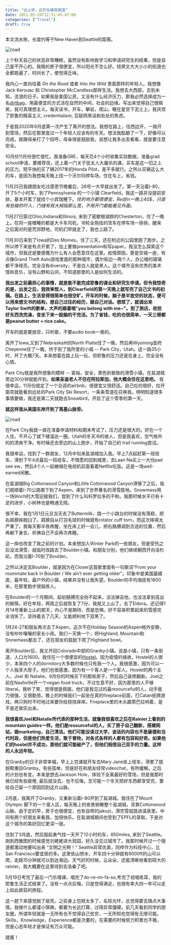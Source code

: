 ```yaml
---
title: "边上学，边开车横穿美国"
date: 2021-05-20T12:31:45-07:00
categories: ["Travel"]
draft: true
---
```

本文流水账，长度约等于New Haven到Seattle的距离。

![road](/post/roadTrip/DSC00299.jpg)

上个秋天自己的状态非常糟糕，虽然没有影响我学习和申请研究生的结果，但是自己是不开心的。我租的房子很便宜，所以阳光不怎么好。纽黑文大大小小的街道也全都跑遍了，时间长了，便觉得乏味。

我内心一直向往着 *On the Road* 或者 *Into the Wild* 里面那样的年轻人。我想像Jack Kerouac 和 Christopher McCandless那样生活。我想去大西部，去到未知，流浪的日子。如果我是美国公民，又没有什么经济压力，那我必然选择成为一名[dirtbag](https://www.urbandictionary.com/define.php?term=dirtbag)，用最便宜的方式活在自然的中间，社会的边缘。写出来觉得自己很搞笑，我可真理想主义。每天读书，开车，攀岩，爬山，睡在星空下泥土上。我厌烦了耶鲁的精英主义, credentialism, 互联网黑话和处处的焦虑。 

于是我2020年9月底第一次产生了离开的想法。我想在路上，往西边开，一路开到雪场，然后在那里度过一个年轻人应该有的冬天。想法我酝酿了一下，好像可以完成，就跟母亲打了个招呼。母亲很是鼓励我，说想让我多出去看看，就是要注意安全。

10月份11月份很忙很忙。我准备GRE，每天花4个小时收集实验数据，准备grad school申请，要推荐信，还上着一门关于犹太人大屠杀的课。买车是这一切之上的压力。短平快的买了辆2017年的Honda Pilot，差不多就行。之所以买辆这么大的车，是因为我想每天晚上找一个沃尔玛停车场，住在车上，省钱。

11月25日我跟朋友吃过感恩节晚餐后，26号一大早就出发了。第一天沿着I-80，开了5个小时车，到了Pennsylvania 的一个小镇 Clearfield。我这一路并没提前安排，基本开累了就找个小宾馆睡下。*住的地方都很便宜，Redfin一晚上40$，只是有些破的吓人，门缝有我大拇指那么宽，不用开门都能看见外面。*

11月27日穿过Ohio,Indiana和Illinois, 来到了密歇根湖胖的Chesterton，住了一晚上。在同一座楼睡的都是大卡车司机，16轮全拖挂的货车在停车场一排排。醒来之后面对的是荒郊野地，司机们早就走了，我也上路了。

11月30日来到了Iowa的Des Moines，住了三天，还在附近的公园里跑了跑步。之所以停下来是有点开累了，加上要做presentation和写paper。我没怎么探索这个城市，但我还是要感慨为什么有人会愿意住在这里。疫情原因，更是空城一座，有点像Grand Theft Auto游戏里面的那种城市，偶尔街边一两个人，办公楼的玻璃都干净锃亮，完全没有diversity，不是白人就是黑人。这个城市没有优秀的美术馆和音乐，没有山野和云间，不知道那里的人是如何生活的。

**我出发之前最担心的事情，就是能不能完成耶鲁的课业和研究生申请。但令我惊奇的是，出发之后，我效率惊人，到Clearfield的第一天晚上就写完了自己文书的初稿。在路上，生活变得很简单也很空旷。开车的时候，脑子是半放空的状态，便可以用来想文书的结构，想自己过往的经历，跟自己对话。想烦了，就调出来Taylor Swift的歌单，大声的跟着唱"you belong with me~"。到了旅店，收拾好东西洗完澡，变坐下来一股脑的干完活。为了省钱，吃的也很简单，一天三顿都是peanut butter + rice cake。**

开车的就是要放空，只听歌，不要audio book一类的。

离开了Iowa,又到了Nebraska州的North Platte住了一晚，然后再Wyoming首府Cheyenne住了一晚，终于到了我所爱的小城 -- Park City，Utah。这一路35小时，开了大概7天。本来想着在路上玩一玩，但耶鲁的压力还是在身上，完全没有心情。

Park City就是我所想象的模样 -- 富裕，安全，景色到极致的滑雪小镇，在盐湖城旁边30分钟就能开到。**如果圣诞老人不住在阿拉斯加，他大概会住在这里吧。** 我很幸运，11月份就定了一个合适的airbnb，很便宜又很舒适。自己吃的很好，拉开窗帘就能看到远处的Park City Ski Resort，一条条雪道在召唤我。明明知道很多事情要做，我还是第二天就跑去Snowbird，开启了这个雪季的第一天。

**就这样我从美国东岸开到了落基山脉旁。**

![road](/post/roadTrip/DSC00297.jpg)

在Park City我就一直在准备申请材料和期末考试了，压力还是很大的。好在一个人住，不开心了就下楼溜达一圈。Utah的冬天冷的骇人，但是我喜欢，空气格外的的清爽干净。有时候还去旁边的山上跑步，开始了自己的 trail running尝试。

我很幸运，找到了一群朋友，12月中旬来盐湖城加入我。早上7点起赶第一班缆车，滑到下午4点最后一班缆车，不情愿的回到城里，去Laan Na买上一大份pad see ew，然后4个人一起蜷缩在电视机前面看着Netflix吃饭。这是一场well-earned闲散。

在盐湖城Big Cottonwood Canyon和Little Cottonwood Canyon滑够了之后，我们就顺着I-70公路南下到了Aspen，来到了世界著名的滑雪胜地。Snowmass用一场9inch的大雪迎接我们，尝到了什么叫科罗拉多的干粉。我那时候水平已有十足的进步，小树林也是畅通无阻。

很不幸，我在1月1日元旦当天去了Buttermilk，跳一个小跳台的时候没有落稳，把右肩膀摔脱臼了。肩膀自从打羽毛球的时候就有rotator cuff torn，而这次摔得太严重了。我每天都半夜疼醒，坐在床上好一会儿，把右胳膊调到合适的位置，然后再躺下身去，祈祷自己不会再次疼醒。

这一摔也改变了我之前的计划。本来想加入Winter Park的一些朋友，但是受伤之后没法滑雪，就临时改路去了Boulder小镇。和朋友分别，他们继续朝西开向洛杉矶，而我沿着I-70到了Boulder。

之所以决定去Boulder，就是因为在Closer这首歌里面有一句歌词“From your roommate back in Boulder / We ain't ever getting older"。印象中是美国最嬉皮，最年轻，最户外的小镇，结果并没有让我失望。Boulder的平均海拔有1600米，在那里跑步很锻炼人。

在Boulder的一个月期间，起初胳膊完全抬不起来，没法弹吉他，也没法拿到高出的碗筷。好在年轻，两周之后就恢复了7分，我就又上山了，去了Eldora。还记得1月14号重新上山的那天，内心不是期待，而是恐惧。好不容易积累起来的雪感完全消失了。坚持着去了几天，又能顺利地下双黑了。

1月24-27和朋友再次去了Aspen，这次不在Holiday Season的Aspen格外安静，没有吵吵嚷嚷的家长小孩。我们一天换一个，把Highland, Mountain和Snowmass都去了，还在朋友的鼓励下爬了Highland bowl。

离开Boulder后，我又开回Colorado中部的Granby小镇。说是小镇，只有一条街道，人口为1600。我住在一个很便宜的[Hostel](https://www.theheadwatershostel.com/)。因为疫情的缘故，Hostel的人很少，本来四个人的dormitory大多数时候也只有我一个人。我很感激，因为可以一个人独享大房子。他们也很感激，因为有一个客人是一个客人。Hostel的两个主人，Joel 和 Natalie，6月份的时候买下的那栋房子，然后自己装修翻新。Joel之前在Nashville开一个vegan food truck，不过生意不好，因为那里的人不够liberal。我听了笑，觉得很是佩服。他们是我见过的最resourceful的人，动手能力很强，又很勤劳。晚上的时候我们一起坐在真的fireplace前面，打Catan纸牌游戏，两只狗时不时地过来要你给挠挠痒痒。Fireplace里的木头霹雳巴拉响着，是不是还冒灰出来。

**我很喜欢Joel和Natalie所代表的那种生活，就像我很喜欢之后在Rainier上看到的mountain guides一样。他们是resourceful的人，买了房子自己翻新，搭建网站，做marketing，自己清洁。他们可能没读过大学，谈话的内容也不是康德和当代时政，但是他们热爱生活，敢于冒险，对各式各样的人都有包容和好奇。如果他们的hostel并不成功，那他们就可能破产了，但他们相信自己双手的力量。这样的人永远年轻。**

在Granby的日子非常幸福，早上上完课就开车去Mary Jane坐上缆车，滑累了就脱鞋重回Granby。有些孤单，但是好在和朋友经常videochat，有所缓解。之后的计划也有变。本来是想去Jackson Hole，体验下全美最好的雪场，但是我那时候已经有些疲倦, 最后就没去。也不后悔，怎可能一个冬天把好东西都享受完，要给自己留一个原因回到这片山脉。

2月底，我离开了Granby，又重新沿着I-80开到了盐湖城。我住在了Mount Olympic 脚下的一个富人区，每天晚上的夜景俯瞰整个盐湖城，背靠Cottonwood山脉。由于定的早，房子也很便宜，也有自带的jakuzi，滑完雪就跳进温泉里。中间有两个好朋友来看我，加倍快乐。在盐湖城期间也受到了EPFL的录取，于是对这个城市的美好回忆更深一层。

住到了3月底，然后鼓起勇气找一天开了12小时的车，850miles, 来到了Seattle。刚到西雅图的时候感觉刘姥姥进大观园，好久没见过城市了。我那时候开过一个隧道都激动地要叫出来 “文明之光啊！” Seattle异常优美，同样作为科技中心，比San Francisco要宜居的多。这里依山傍水，开车四十分钟就有6000ft的山可以爬，走路15分钟就可以到达海边。天气好的时候，云朵朵，还能清晰地看到硕大的rainier。我大概要在这里待到去洛桑了吧。

5月19日考完了最后一门乐理课，唱完了do-re-mi-fa-so,考完了视唱练耳，我的耶鲁生活正式结束了。没有一点点后悔，只是觉得满足，也很有幸大四一年可以走上如此疯狂的旅程。

这一趟下来感觉脱了层壳。之前身上包袱太多了，名校光环，总觉得要去搞点大事情。我做什么都谨小慎微，都要为长远打算，过得异常僵硬。前几天看到同学的朋友圈，所谓年轻就是一无所有也不觉得自己贫穷，一无所知也觉得有无限可能。Skills，Knowledge，Experience都是次要的，在需要的时候努力积累也不晚，但是心态年轻才是保证有万众可能。

就酱！









